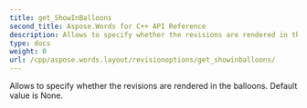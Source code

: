 ```yaml
---
title: get_ShowInBalloons
second_title: Aspose.Words for C++ API Reference
description: Allows to specify whether the revisions are rendered in the balloons. Default value is None. 
type: docs
weight: 0
url: /cpp/aspose.words.layout/revisionoptions/get_showinballoons/
---
```


Allows to specify whether the revisions are rendered in the balloons. Default value is None. 

